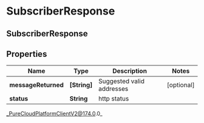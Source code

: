 # SubscriberResponse

## SubscriberResponse

## Properties

|Name | Type | Description | Notes|
|------------ | ------------- | ------------- | -------------|
| **messageReturned** | **[String]** | Suggested valid addresses | [optional] |
| **status** | **String** | http status | |



_PureCloudPlatformClientV2@174.0.0_
